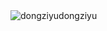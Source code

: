 <picture>
  <source media="(prefers-color-scheme: dark)" srcset="/dongziyudongziyu/dongziyu/blob/output/github-contribution-grid-snake.svg">
  <source media="(prefers-color-scheme: light)" srcset="/dongziyudongziyu/dongziyu/blob/output/github-contribution-grid-snake.svg">
  <img alt="dongziyudongziyu" src="dongziyudongziyu/dongziyu/blob/output/github-contribution-grid-snake.svg">
</picture>